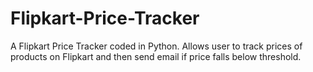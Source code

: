 # Flipkart-Price-Tracker
A Flipkart Price Tracker coded in Python. Allows user to track prices of products on Flipkart and then send email if price falls below threshold. 
